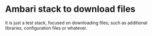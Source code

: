 # Ambari stack to download files

It is just a test stack, focused on downloading files; such as additional libraries, configuration files or whatever.
